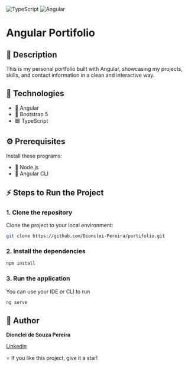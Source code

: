 ![TypeScript](https://img.shields.io/badge/TypeScript-blue)
![Angular](https://img.shields.io/badge/Angular-17-red)

# Angular Portifolio

## 📖 Description

This is my personal portfolio built with Angular, showcasing my projects, skills, and contact information in a clean and interactive way.

## 🚀 Technologies

- 🔺 Angular
- 🎨 Bootstrap 5
- 🟦 TypeScript

## ⚙ Prerequisites

Install these programs:

- 🧰 Node.js
- 🧪 Angular CLI

## ⚡ Steps to Run the Project

### 1. Clone the repository

Clone the project to your local environment:

```bash
git clone https://github.com/Dionclei-Pereira/portifolio.git
```

### 2. Install the dependencies

```bash
npm install
```

### 3. Run the application

You can use your IDE or CLI to run

```bash
ng serve
```

## 📜 Author

**Dionclei de Souza Pereira**

[Linkedin](https://www.linkedin.com/in/dionclei-de-souza-pereira-07287726b/)

⭐️ If you like this project, give it a star! 
